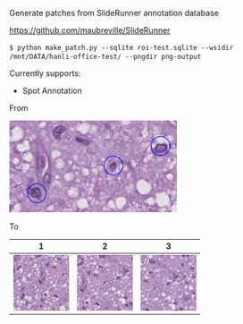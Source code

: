Generate patches from SlideRunner annotation database

https://github.com/maubreville/SlideRunner

```
$ python make_patch.py --sqlite roi-test.sqlite --wsidir /mnt/DATA/hanli-office-test/ --pngdir png-output
```

Currently supports:
* Spot Annotation

From

<img src="readme/Selection_140.png" width="300"/>

To

1             |  2 | 3
:-------------------------:|:-------------------------:|:-------------------------:
<img src="readme/21170-26612.png" width="100"/>  | <img src="readme/21373-26539.png" width="100"/> | <img src="readme/21498-26487.png" width="100"/>

